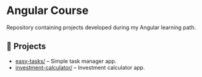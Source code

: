 # Angular Course

Repository containing projects developed during my Angular learning path.

## :open_file_folder: Projects

- [easy-tasks/](./easy-tasks/README.md) – Simple task manager app.
- [investment-calculator/](./investment-calculator/README.md) – Investment calculator app.

